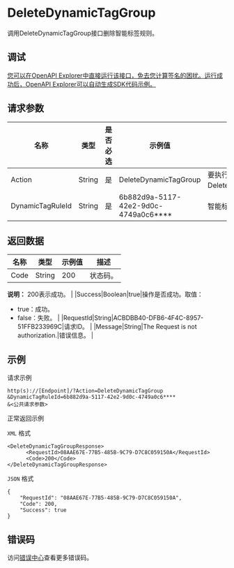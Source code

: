 # DeleteDynamicTagGroup

调用DeleteDynamicTagGroup接口删除智能标签规则。

## 调试

[您可以在OpenAPI Explorer中直接运行该接口，免去您计算签名的困扰。运行成功后，OpenAPI Explorer可以自动生成SDK代码示例。](https://api.aliyun.com/#product=Cms&api=DeleteDynamicTagGroup&type=RPC&version=2019-01-01)

## 请求参数

|名称|类型|是否必选|示例值|描述|
|--|--|----|---|--|
|Action|String|是|DeleteDynamicTagGroup|要执行的操作，取值：DeleteDynamicTagGroup。 |
|DynamicTagRuleId|String|是|6b882d9a-5117-42e2-9d0c-4749a0c6\*\*\*\*|智能标签规则ID。 |

## 返回数据

|名称|类型|示例值|描述|
|--|--|---|--|
|Code|String|200|状态码。

 **说明：** 200表示成功。 |
|Success|Boolean|true|操作是否成功。取值：

 -   true：成功。
-   false：失败。 |
|RequestId|String|ACBDBB40-DFB6-4F4C-8957-51FFB233969C|请求ID。 |
|Message|String|The Request is not authorization.|错误信息。 |

## 示例

请求示例

```
http(s)://[Endpoint]/?Action=DeleteDynamicTagGroup
&DynamicTagRuleId=6b882d9a-5117-42e2-9d0c-4749a0c6****
&<公共请求参数>
```

正常返回示例

`XML` 格式

```
<DeleteDynamicTagGroupResponse>
	  <RequestId>08AAE67E-77B5-485B-9C79-D7C8C059150A</RequestId>
	  <Code>200</Code>
</DeleteDynamicTagGroupResponse>
```

`JSON` 格式

```
{
	"RequestId": "08AAE67E-77B5-485B-9C79-D7C8C059150A",
	"Code": 200,
	"Success": true
}
```

## 错误码

访问[错误中心](https://error-center.alibabacloud.com/status/product/Cms)查看更多错误码。

